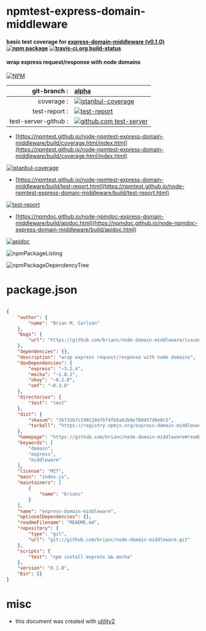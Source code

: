 # npmtest-express-domain-middleware

#### basic test coverage for  [express-domain-middleware (v0.1.0)](https://github.com/brianc/node-domain-middleware#readme)  [![npm package](https://img.shields.io/npm/v/npmtest-express-domain-middleware.svg?style=flat-square)](https://www.npmjs.org/package/npmtest-express-domain-middleware) [![travis-ci.org build-status](https://api.travis-ci.org/npmtest/node-npmtest-express-domain-middleware.svg)](https://travis-ci.org/npmtest/node-npmtest-express-domain-middleware)

#### wrap express request/response with node domains

[![NPM](https://nodei.co/npm/express-domain-middleware.png?downloads=true&downloadRank=true&stars=true)](https://www.npmjs.com/package/express-domain-middleware)

| git-branch : | [alpha](https://github.com/npmtest/node-npmtest-express-domain-middleware/tree/alpha)|
|--:|:--|
| coverage : | [![istanbul-coverage](https://npmtest.github.io/node-npmtest-express-domain-middleware/build/coverage.badge.svg)](https://npmtest.github.io/node-npmtest-express-domain-middleware/build/coverage.html/index.html)|
| test-report : | [![test-report](https://npmtest.github.io/node-npmtest-express-domain-middleware/build/test-report.badge.svg)](https://npmtest.github.io/node-npmtest-express-domain-middleware/build/test-report.html)|
| test-server-github : | [![github.com test-server](https://npmtest.github.io/node-npmtest-express-domain-middleware/GitHub-Mark-32px.png)](https://npmtest.github.io/node-npmtest-express-domain-middleware/build/app/index.html) | | build-artifacts : | [![build-artifacts](https://npmtest.github.io/node-npmtest-express-domain-middleware/glyphicons_144_folder_open.png)](https://github.com/npmtest/node-npmtest-express-domain-middleware/tree/gh-pages/build)|

- [https://npmtest.github.io/node-npmtest-express-domain-middleware/build/coverage.html/index.html](https://npmtest.github.io/node-npmtest-express-domain-middleware/build/coverage.html/index.html)

[![istanbul-coverage](https://npmtest.github.io/node-npmtest-express-domain-middleware/build/screenCapture.buildCi.browser.%252Ftmp%252Fbuild%252Fcoverage.lib.html.png)](https://npmtest.github.io/node-npmtest-express-domain-middleware/build/coverage.html/index.html)

- [https://npmtest.github.io/node-npmtest-express-domain-middleware/build/test-report.html](https://npmtest.github.io/node-npmtest-express-domain-middleware/build/test-report.html)

[![test-report](https://npmtest.github.io/node-npmtest-express-domain-middleware/build/screenCapture.buildCi.browser.%252Ftmp%252Fbuild%252Ftest-report.html.png)](https://npmtest.github.io/node-npmtest-express-domain-middleware/build/test-report.html)

- [https://npmdoc.github.io/node-npmdoc-express-domain-middleware/build/apidoc.html](https://npmdoc.github.io/node-npmdoc-express-domain-middleware/build/apidoc.html)

[![apidoc](https://npmdoc.github.io/node-npmdoc-express-domain-middleware/build/screenCapture.buildCi.browser.%252Ftmp%252Fbuild%252Fapidoc.html.png)](https://npmdoc.github.io/node-npmdoc-express-domain-middleware/build/apidoc.html)

![npmPackageListing](https://npmtest.github.io/node-npmtest-express-domain-middleware/build/screenCapture.npmPackageListing.svg)

![npmPackageDependencyTree](https://npmtest.github.io/node-npmtest-express-domain-middleware/build/screenCapture.npmPackageDependencyTree.svg)



# package.json

```json

{
    "author": {
        "name": "Brian M. Carlson"
    },
    "bugs": {
        "url": "https://github.com/brianc/node-domain-middleware/issues"
    },
    "dependencies": {},
    "description": "wrap express request/response with node domains",
    "devDependencies": {
        "express": "~3.2.4",
        "mocha": "~1.8.2",
        "okay": "~0.2.0",
        "omf": "~0.3.0"
    },
    "directories": {
        "test": "test"
    },
    "dist": {
        "shasum": "36731b7c1901284fbf4fb5a62b0e7b0457d8e8c5",
        "tarball": "https://registry.npmjs.org/express-domain-middleware/-/express-domain-middleware-0.1.0.tgz"
    },
    "homepage": "https://github.com/brianc/node-domain-middleware#readme",
    "keywords": [
        "domain",
        "express",
        "middleware"
    ],
    "license": "MIT",
    "main": "index.js",
    "maintainers": [
        {
            "name": "brianc"
        }
    ],
    "name": "express-domain-middleware",
    "optionalDependencies": {},
    "readmeFilename": "README.md",
    "repository": {
        "type": "git",
        "url": "git://github.com/brianc/node-domain-middleware.git"
    },
    "scripts": {
        "test": "npm install express && mocha"
    },
    "version": "0.1.0",
    "bin": {}
}
```



# misc
- this document was created with [utility2](https://github.com/kaizhu256/node-utility2)
